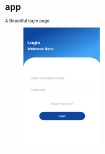 # app

A Beautiful login page

<img src="screenshots/Screenshot.png" width="250" height="400" alt="" hspace="60">
